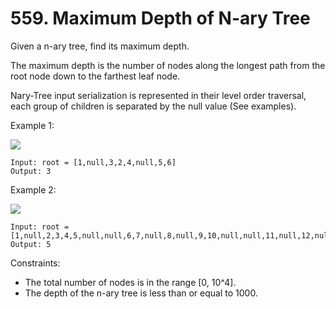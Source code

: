 # 559. Maximum Depth of N-ary Tree

Given a n-ary tree, find its maximum depth.

The maximum depth is the number of nodes along the longest path from the root node down to the farthest leaf node.

Nary-Tree input serialization is represented in their level order traversal, each group of children is separated by the null value (See examples).

 

Example 1:

![](https://assets.leetcode.com/uploads/2018/10/12/narytreeexample.png)

    Input: root = [1,null,3,2,4,null,5,6]
    Output: 3

Example 2:

![](https://assets.leetcode.com/uploads/2019/11/08/sample_4_964.png)

    Input: root = [1,null,2,3,4,5,null,null,6,7,null,8,null,9,10,null,null,11,null,12,null,13,null,null,14]
    Output: 5

 

Constraints:
*    The total number of nodes is in the range [0, 10^4].
*    The depth of the n-ary tree is less than or equal to 1000.


